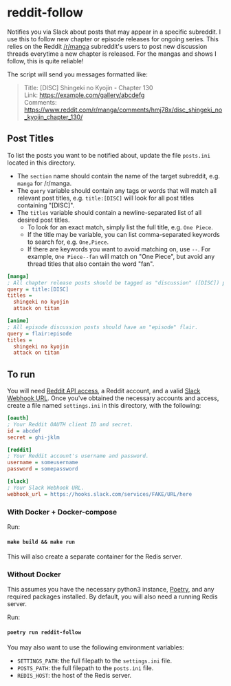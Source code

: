 # reddit-follow

Notifies you via Slack about posts that may appear in a specific subreddit. I use this to follow
new chapter or episode releases for ongoing series. This relies on the Reddit
[/r/manga](https://www.reddit.com/r/manga/) subreddit's users to post new discussion threads
everytime a new chapter is released. For the mangas and shows I follow, this is quite reliable!

The script will send you messages formatted like:

> Title: [DISC] Shingeki no Kyojin - Chapter 130 \
> Link: https://example.com/gallery/abcdefg \
> Comments: https://www.reddit.com/r/manga/comments/hmj78x/disc_shingeki_no_kyojin_chapter_130/

## Post Titles

To list the posts you want to be notified about, update the file `posts.ini` located in this
directory.

- The `section` name should contain the name of the target subreddit, e.g. `manga` for /r/manga.
- The `query` variable should contain any tags or words that will match all relevant post titles,
  e.g. `title:[DISC]` will look for all post titles containing "[DISC]".
- The `titles` variable should contain a newline-separated list of all desired post titles.
  - To look for an exact match, simply list the full title, e.g. `One Piece`.
  - If the title may be variable, you can list comma-separated keywords to search for, e.g.
    `One,Piece`.
  - If there are keywords you want to avoid matching on, use `--`. For example, `One Piece--fan`
    will match on "One Piece", but avoid any thread titles that also contain the word "fan".

```ini
[manga]
; All chapter release posts should be tagged as "discussion" ([DISC]) posts.
query = title:[DISC]
titles =
  shingeki no kyojin
  attack on titan

[anime]
; All episode discussion posts should have an "episode" flair.
query = flair:episode
titles =
  shingeki no kyojin
  attack on titan
```

## To run

You will need [Reddit API access](https://www.reddit.com/wiki/api), a Reddit account, and a valid
[Slack Webhook URL](https://api.slack.com/messaging/webhooks). Once you've obtained the
necessary accounts and access, create a file named `settings.ini` in this directory, with the
following:

```ini
[oauth]
; Your Reddit OAUTH client ID and secret.
id = abcdef
secret = ghi-jklm

[reddit]
; Your Reddit account's username and password.
username = someusername
password = somepassword

[slack]
; Your Slack Webhook URL.
webhook_url = https://hooks.slack.com/services/FAKE/URL/here
```

### With Docker + Docker-compose

Run:

#### `make build && make run`

This will also create a separate container for the Redis server.

### Without Docker

This assumes you have the necessary python3 instance, [Poetry](https://python-poetry.org/), and any
required packages installed. By default, you will also need a running Redis server.

Run:

#### `poetry run reddit-follow`

You may also want to use the following environment variables:

- `SETTINGS_PATH`: the full filepath to the `settings.ini` file.
- `POSTS_PATH`: the full filepath to the `posts.ini` file.
- `REDIS_HOST`: the host of the Redis server.
